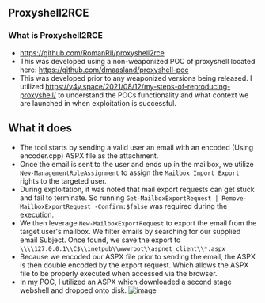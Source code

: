 ## Proxyshell2RCE
### What is Proxyshell2RCE
* https://github.com/RomanRII/proxyshell2rce
* This was developed using a non-weaponized POC of proxyshell located here: https://github.com/dmaasland/proxyshell-poc
* This was developed prior to any weaponized versions being released. I utilized https://y4y.space/2021/08/12/my-steps-of-reproducing-proxyshell/ to understand the POCs functionality and what context we are launched in when exploitation is successful.

## What it does
* The tool starts by sending a valid user an email with an encoded (Using encoder.cpp) ASPX file as the attachment.
* Once the email is sent to the user and ends up in the mailbox, we utilize `New-ManagementRoleAssignment` to assign the `Mailbox Import Export` rights to the targeted user.
* During exploitation, it was noted that mail export requests can get stuck and fail to terminate. So running `Get-MailboxExportRequest | Remove-MailboxExportRequest -Confirm:$false` was required during the execution.
* We then leverage `New-MailboxExportRequest` to export the email from the target user's mailbox. We filter emails by searching for our supplied email Subject. Once found, we save the export to `\\\\127.0.0.1\\C$\\inetpub\\wwwroot\\aspnet_client\\*.aspx`
* Because we encoded our ASPX file prior to sending the email, the ASPX is then double encoded by the export request. Which allows the ASPX file to be properly executed when accessed via the browser.
* In my POC, I utilized an ASPX which downloaded a second stage webshell and dropped onto disk. 
![image](https://pbs.twimg.com/media/E80HEFkVIAggG1R?format=jpg&name=large)
